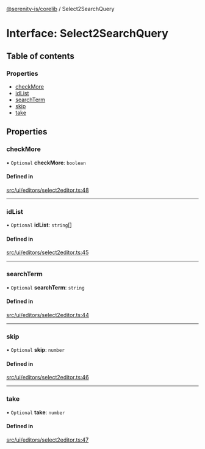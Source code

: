 [@serenity-is/corelib](../README.md) / Select2SearchQuery

# Interface: Select2SearchQuery

## Table of contents

### Properties

- [checkMore](Select2SearchQuery.md#checkmore)
- [idList](Select2SearchQuery.md#idlist)
- [searchTerm](Select2SearchQuery.md#searchterm)
- [skip](Select2SearchQuery.md#skip)
- [take](Select2SearchQuery.md#take)

## Properties

### checkMore

• `Optional` **checkMore**: `boolean`

#### Defined in

[src/ui/editors/select2editor.ts:48](https://github.com/serenity-is/serenity/blob/master/packages/corelib/src/ui/editors/select2editor.ts#L48)

___

### idList

• `Optional` **idList**: `string`[]

#### Defined in

[src/ui/editors/select2editor.ts:45](https://github.com/serenity-is/serenity/blob/master/packages/corelib/src/ui/editors/select2editor.ts#L45)

___

### searchTerm

• `Optional` **searchTerm**: `string`

#### Defined in

[src/ui/editors/select2editor.ts:44](https://github.com/serenity-is/serenity/blob/master/packages/corelib/src/ui/editors/select2editor.ts#L44)

___

### skip

• `Optional` **skip**: `number`

#### Defined in

[src/ui/editors/select2editor.ts:46](https://github.com/serenity-is/serenity/blob/master/packages/corelib/src/ui/editors/select2editor.ts#L46)

___

### take

• `Optional` **take**: `number`

#### Defined in

[src/ui/editors/select2editor.ts:47](https://github.com/serenity-is/serenity/blob/master/packages/corelib/src/ui/editors/select2editor.ts#L47)
